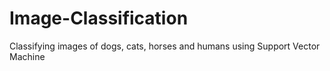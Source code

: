 # Image-Classification
Classifying images of dogs, cats, horses and humans using Support Vector Machine
